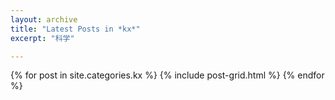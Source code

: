 ```yaml
---
layout: archive
title: "Latest Posts in *kx*"
excerpt: "科学"

---
```


<div class="tiles">
{% for post in site.categories.kx %}
	{% include post-grid.html %}
{% endfor %}
</div><!-- /.tiles -->
